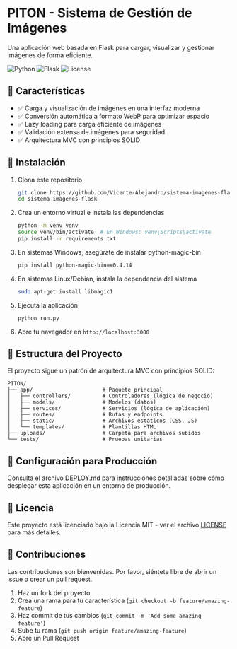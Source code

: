 # PITON - Sistema de Gestión de Imágenes

Una aplicación web basada en Flask para cargar, visualizar y gestionar imágenes de forma eficiente.

![Python](https://img.shields.io/badge/python-3.8+-blue.svg)
![Flask](https://img.shields.io/badge/flask-2.3.3-green.svg)
![License](https://img.shields.io/badge/license-MIT-orange.svg)

## 🌟 Características

- ✅ Carga y visualización de imágenes en una interfaz moderna
- ✅ Conversión automática a formato WebP para optimizar espacio
- ✅ Lazy loading para carga eficiente de imágenes
- ✅ Validación extensa de imágenes para seguridad
- ✅ Arquitectura MVC con principios SOLID

## 🚀 Instalación

1. Clona este repositorio
   ```bash
   git clone https://github.com/Vicente-Alejandro/sistema-imagenes-flask.git
   cd sistema-imagenes-flask
   ```

2. Crea un entorno virtual e instala las dependencias
   ```bash
   python -m venv venv
   source venv/bin/activate  # En Windows: venv\Scripts\activate
   pip install -r requirements.txt
   ```

3. En sistemas Windows, asegúrate de instalar python-magic-bin
   ```bash
   pip install python-magic-bin==0.4.14
   ```

4. En sistemas Linux/Debian, instala la dependencia del sistema
   ```bash
   sudo apt-get install libmagic1
   ```

5. Ejecuta la aplicación
   ```bash
   python run.py
   ```

6. Abre tu navegador en `http://localhost:3000`

## 📁 Estructura del Proyecto

El proyecto sigue un patrón de arquitectura MVC con principios SOLID:

```
PITON/
├── app/                      # Paquete principal
│   ├── controllers/          # Controladores (lógica de negocio)
│   ├── models/               # Modelos (datos)
│   ├── services/             # Servicios (lógica de aplicación)
│   ├── routes/               # Rutas y endpoints
│   ├── static/               # Archivos estáticos (CSS, JS)
│   └── templates/            # Plantillas HTML
├── uploads/                  # Carpeta para archivos subidos
└── tests/                    # Pruebas unitarias
```

## 🔧 Configuración para Producción

Consulta el archivo [DEPLOY.md](DEPLOY.md) para instrucciones detalladas sobre cómo desplegar esta aplicación en un entorno de producción.

## 📜 Licencia

Este proyecto está licenciado bajo la Licencia MIT - ver el archivo [LICENSE](LICENSE) para más detalles.

## 🤝 Contribuciones

Las contribuciones son bienvenidas. Por favor, siéntete libre de abrir un issue o crear un pull request.

1. Haz un fork del proyecto
2. Crea una rama para tu característica (`git checkout -b feature/amazing-feature`)
3. Haz commit de tus cambios (`git commit -m 'Add some amazing feature'`)
4. Sube tu rama (`git push origin feature/amazing-feature`)
5. Abre un Pull Request
